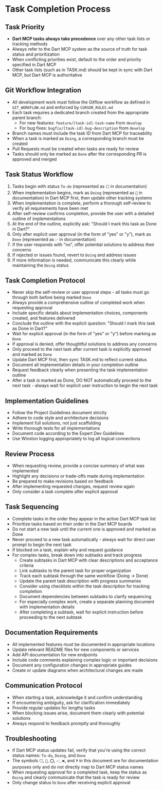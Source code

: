 # Task Completion Process

## Task Priority

- **Dart MCP tasks always take precedence** over any other task lists or tracking methods
- Always refer to the Dart MCP system as the source of truth for task status and prioritization
- When conflicting priorities exist, default to the order and priority specified in Dart MCP
- Other task lists (such as in TASK.md) should be kept in sync with Dart MCP, but Dart MCP is authoritative

## Git Workflow Integration

- All development work must follow the Gitflow workflow as defined in `GIT_WORKFLOW.md` and enforced by `CURSOR_RULES.md`
- Each task requires a dedicated branch created from the appropriate parent branch:
  - For new features: `feature/[task-id]-task-name` from `develop`
  - For bug fixes: `bugfix/[task-id]-bug-description` from `develop`
- Branch names must include the task ID from Dart MCP for traceability
- When a task is marked as `Doing`, a corresponding branch must be created
- Pull Requests must be created when tasks are ready for review
- Tasks should only be marked as `Done` after the corresponding PR is approved and merged

## Task Status Workflow

1. Tasks begin with status `To-do` (represented as `⬜` in documentation)
2. When implementation begins, mark as `Doing` (represented as `🔄` in documentation) in Dart MCP first, then update other tracking systems
3. When implementation is complete, perform a thorough self-review to verify all requirements have been met
4. After self-review confirms completion, provide the user with a detailed outline of implementations
5. At the end of the outline, explicitly ask: "Should I mark this task as Done in Dart?"
6. Only after explicit user approval (in the form of "yes" or "y"), mark as `Done` (represented as `✅` in documentation)
7. If the user responds with "no", offer potential solutions to address their concerns
8. If rejected or issues found, revert to `Doing` and address issues
9. If more information is needed, communicate this clearly while maintaining the `Doing` status

## Task Completion Protocol

- Never skip the self-review or user approval steps - all tasks must go through both before being marked `Done`
- Always provide a comprehensive outline of completed work when requesting approval
- Include specific details about implementation choices, components created, and features delivered
- Conclude the outline with the explicit question: "Should I mark this task as Done in Dart?"
- Wait for explicit approval (in the form of "yes" or "y") before marking as `Done`
- If approval is denied, offer thoughtful solutions to address any concerns
- Only proceed to the next task after current task is explicitly approved and marked as `Done`
- Update Dart MCP first, then sync TASK.md to reflect current status
- Document all implementation details in your completion outline
- Request feedback clearly when presenting the task implementation outline
- After a task is marked as Done, DO NOT automatically proceed to the next task - always wait for explicit user instruction to begin the next task

## Implementation Guidelines

- Follow the Project Guidelines document strictly
- Adhere to code style and architecture decisions
- Implement full solutions, not just scaffolding
- Write thorough tests for all implementations
- Document code according to the Expert Dev Guidelines
- Use Winston logging appropriately to log all logical connections

## Review Process

- When requesting review, provide a concise summary of what was implemented
- Highlight any decisions or trade-offs made during implementation
- Be prepared to make revisions based on feedback
- After implementing requested changes, request review again
- Only consider a task complete after explicit approval

## Task Sequencing

- Complete tasks in the order they appear in the active Dart MCP task list
- Prioritize tasks based on their order in the Dart MCP boards
- Do not start a new task until the current one is approved and marked as Done
- Never proceed to a new task automatically - always wait for direct user prompt to begin the next task
- If blocked on a task, explain why and request guidance
- For complex tasks, break down into subtasks and track progress
  - Create subtasks in Dart MCP with clear descriptions and acceptance criteria
  - Link subtasks to the parent task for proper organization
  - Track each subtask through the same workflow (Doing → Done)
  - Update the parent task description with progress summaries
  - Consider using checklists within the task description for tracking completion
  - Document dependencies between subtasks to clarify sequencing
  - For especially complex work, create a separate planning document with implementation details
  - After completing a subtask, wait for explicit instruction before proceeding to the next subtask

## Documentation Requirements

- All implemented features must be documented in appropriate locations
- Update relevant README files for new components or services
- Add API documentation for new endpoints
- Include code comments explaining complex logic or important decisions
- Document any configuration changes in appropriate guides
- Create or update diagrams when architectural changes are made

## Communication Protocol

- When starting a task, acknowledge it and confirm understanding
- If encountering ambiguity, ask for clarification immediately
- Provide regular updates for lengthy tasks
- When blocking issues arise, document them clearly with potential solutions
- Always respond to feedback promptly and thoroughly

## Troubleshooting

- If Dart MCP status updates fail, verify that you're using the correct status names: `To-do`, `Doing`, and `Done`
- The symbols `⬜`, `🔄`, `⭕`, `✅`, `❌`, and `❓` in this document are for documentation purposes only and do not directly map to Dart MCP status names
- When requesting approval for a completed task, keep the status as `Doing` and clearly communicate that the task is ready for review
- Only change status to `Done` after receiving explicit approval
